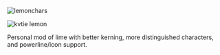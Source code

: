 ![lemonchars](http://i.imgur.com/ZPsnUqS.png)

![kvtie lemon](http://i.imgur.com/kMMlt1q.png)

Personal mod of lime with better kerning, more distinguished characters, and powerline/icon support.
